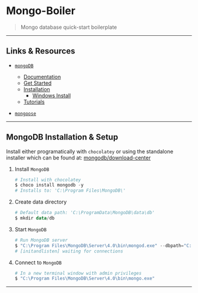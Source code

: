 
# Mongo-Boiler

> Mongo database quick-start boilerplate

---

## Links & Resources

- [`mongoDB`](https://github.com/mongodb/node-mongodb-native)
  - [Documentation](https://docs.mongodb.com/)
  - [Get Started](https://docs.mongodb.com/manual/tutorial/getting-started/)
  - [Installation](https://docs.mongodb.com/manual/installation/#tutorial-installation)
    - [Windows Install](https://docs.mongodb.com/manual/tutorial/install-mongodb-on-windows/)
  - [Tutorials](https://github.com/mongodb/node-mongodb-native/tree/master/docs/reference/content/tutorials)

- [`mongoose`](https://github.com/Automattic/mongoose)

---

## MongoDB Installation & Setup

Install either programatically with `chocolatey` or using the standalone installer which can be found at: [mongodb/download-center](https://www.mongodb.com/download-center/community)

1. Install `MongoDB`

    ```powershell
    # Install with chocolatey
    $ choco install mongodb -y
    # Installs to: 'C:\Program Files\MongoDB\'
    ```

2. Create data directory

    ```powershell
    # Default data path: 'C:\ProgramData\MongoDB\data\db'
    $ mkdir data/db
    ```

3. Start `MongoDB`

    ```powershell
    # Run MongoDB server
    $ "C:\Program Files\MongoDB\Server\4.0\bin\mongod.exe" --dbpath="C:\ProgramData\MongoDB\data\db"
    # [initandlisten] waiting for connections
    ```

4. Connect to `MongoDB`

    ```powershell
    # In a new terminal window with admin privileges
    $ "C:\Program Files\MongoDB\Server\4.0\bin\mongo.exe"
    ```

---
